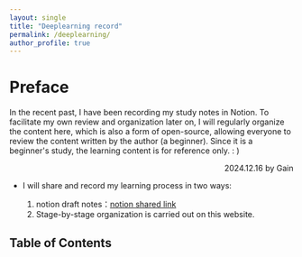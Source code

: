 ```yaml
---
layout: single
title: "Deeplearning record"
permalink: /deeplearning/
author_profile: true
---
```




# Preface 
In the recent past, I have been recording my study notes in Notion. To facilitate my own review and organization later on, I will regularly organize the content here, which is also a form of open-source, allowing everyone to review the content written by the author (a beginner). Since it is a beginner's study, the learning content is for reference only. : ) 
<div style="text-align: Right;">
  2024.12.16 by Gain
</div>


* I will share and record my learning process in two ways: 

  1. notion draft notes：[notion shared link](https://protective-morning-0bc.notion.site/129ee0e60378803ebfd6fa988800257f?pvs=4)
  2. Stage-by-stage organization is carried out on this website.


## Table of Contents